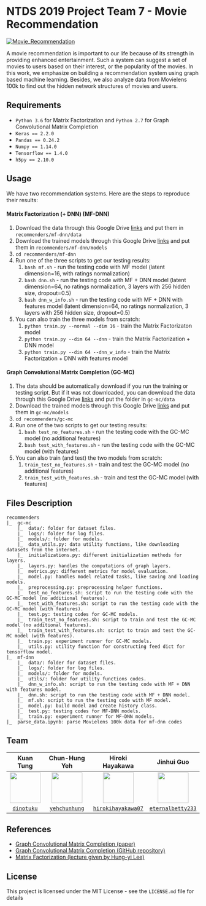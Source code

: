 NTDS 2019 Project Team 7 - Movie Recommendation
===
[![Movie_Recommendation](https://img.shields.io/badge/Movie-Recommendation-orange?labelColor=0f4c81&color=8d0045)](https://github.com/dinotuku/ntds-2019-project-team-7)

A movie recommendation is important to our life because of its strength in providing enhanced entertainment. Such a system can suggest a set of movies to users based on their interest, or the popularity of the movies. In this work, we emphasize on building a recommendation system using graph based machine learning. Besides, we also analyze data from Movielens 100k to find out the hidden network structures of movies and users.

## Requirements
* `Python 3.6` for Matrix Factorization and `Python 2.7` for Graph Convolutional Matrix Completion
* `Keras == 2.2.0`
* `Pandas == 0.24.2`
* `Numpy == 1.14.0`
* `Tensorflow == 1.4.0`
* `h5py == 2.10.0`

## Usage
We have two recommendation systems. Here are the steps to reproduce their results:

#### Matrix Factorization (+ DNN) (MF-DNN)

1. Download the data through this Google Drive [links](https://drive.google.com/open?id=1Ppm-Z4BkKFNamBjZnH3K7cvK7tpBsL1s) and put them in `recommenders/mf-dnn/data` 
2. Download the trained models through this Google Drive [links](https://drive.google.com/open?id=1cxkr2ni2F-It0mRf5Bc9vkfptLKfc5bE) and put them in `recommenders/mf-dnn/models`
3. `cd recommenders/mf-dnn`
4. Run one of the three scripts to get our testing results: 
   1. `bash mf.sh` - run the testing code with MF model (latent dimension=16, with ratings normalization)
   2. `bash dnn.sh` - run the testing code with MF + DNN model (latent dimension=64, no ratings normalization, 3 layers with 256 hidden size, dropout=0.5)
   3. `bash dnn_w_info.sh` - run the testing code with MF + DNN with features model (latent dimension=64, no ratings normalization, 3 layers with 256 hidden size, dropout=0.5)
5. You can also train the three models from scratch: 
   1. `python train.py --normal --dim 16` - train the Matrix Factorizaton model
   2. `python train.py --dim 64 --dnn` - train the Matrix Factorization + DNN model
   3. `python train.py --dim 64 --dnn_w_info` - train the Matrix Factorization + DNN with features model

#### Graph Convolutional Matrix Completion (GC-MC)

1. The data should be automatically download if you run the training or testing script. But if it was not downloaded, you can download the data through this Google Drive [links](https://drive.google.com/open?id=1zhxvGefe-fEQS8rDyN6LHqS6cRcaJMrp) and put the folder in `gc-mc/data`
2. Download the trained models through this Google Drive [links](https://drive.google.com/open?id=129mWle-cRLuEVeXFwGKqHGsVTzrdkUiH) and put them in `gc-mc/models`
3. `cd recommenders/gc-mc`
4. Run one of the two scripts to get our testing results:
   1. `bash test_no_features.sh` - run the testing code with the GC-MC model (no additional features)
   2. `bash test_with_features.sh` - run the testing code with the GC-MC model (with features)
5. You can also train (and test) the two models from scratch:
   1. `train_test_no_features.sh` - train and test the GC-MC model (no additional features)
   2. `train_test_with_features.sh` - train and test the GC-MC model (with features)


## Files Description
```
recommenders
|_  gc-mc
    |_  data/: folder for dataset files.
    |_  logs/: folder for log files.
    |_  models/: folder for models.
    |_  data_utils.py: data utility functions, like downloading datasets from the internet.
    |_  initializations.py: different initialization methods for layers.
    |_  layers.py: handles the computations of graph layers.
    |_  metrics.py: different metrics for model evaluation.
    |_  model.py: handles model related tasks, like saving and loading models.
    |_  preprocessing.py: preprocessing helper functions.
    |_  test_no_features.sh: script to run the testing code with the GC-MC model (no additional features).
    |_  test_with_features.sh: script to run the testing code with the GC-MC model (with features).
    |_  test.py: testing codes for GC-MC models.
    |_  train_test_no_features.sh: script to train and test the GC-MC model (no additional features).
    |_  train_test_with_features.sh: script to train and test the GC-MC model (with features).
    |_  train.py: experiment runner for GC-MC models.
    |_  utils.py: utility function for constructing feed dict for tensorflow model.
|_  mf-dnn
    |_  data/: folder for dataset files.
    |_  logs/: folder for log files.
    |_  models/: folder for models.
    |_  utils/: folder for utility functions codes.
    |_  dnn_w_info.sh: script to run the testing code with MF + DNN with features model.
    |_  dnn.sh: script to run the testing code with MF + DNN model.
    |_  mf.sh: script to run the testing code with MF model.
    |_  model.py: build model and create history class.
    |_  test.py: testing codes for MF-DNN models. 
    |_  train.py: experiment runner for MF-DNN models.
|_  parse_data.ipynb: parse Movielens 100k data for mf-dnn codes
```

## Team
| Kuan Tung | Chun-Hung Yeh | Hiroki Hayakawa | Jinhui Guo |
| :---: |:---:| :---:| :---: |
| <img src="https://scontent.ftpe7-3.fna.fbcdn.net/v/t1.0-1/p320x320/44598597_2395336093814687_5861457721299042304_o.jpg?_nc_cat=108&_nc_ohc=S9RMSb64YhoAQkGyn-scFiV2xMyg6XZIv2dDWvzZXFz29QswtojFaU-Ww&_nc_ht=scontent.ftpe7-3.fna&oh=5f0d1fd5c995b718238bd81a7d123faf&oe=5E9D09A9" width=80> | <img src="https://scontent.ftpe7-1.fna.fbcdn.net/v/t1.0-1/p320x320/79498686_2761353167417628_1246618539746394112_o.jpg?_nc_cat=106&_nc_ohc=x3z4iSKGAwwAQkbehCuNPDegEk_Y0iRYHs2Y4V7_QWQ4RO5kCRNPOC55A&_nc_ht=scontent.ftpe7-1.fna&_nc_tp=1&oh=390d2c783d4cbef5e6bd6fb3b3787d82&oe=5E99A09A" width=80> | <img src="https://scontent.ftpe7-1.fna.fbcdn.net/v/t1.0-9/995456_408847005882967_842797001_n.jpg?_nc_cat=100&_nc_ohc=1imVOW7QilEAQkNRtC9TiMAJEkxOELjVATHLoYPgRBD2wOBi5TSGharzw&_nc_ht=scontent.ftpe7-1.fna&oh=72f7972b8339d12c728923f89091f3a9&oe=5EA82A2A" width=80>  | <img src="https://scontent.ftpe7-2.fna.fbcdn.net/v/t1.0-1/p320x320/76762604_477483546200564_68076086340091904_n.jpg?_nc_cat=104&_nc_ohc=ljf__qrYM5EAQmYdsWhQP7SU8_SsGGC_qJ7lIcCVV37yfj588biL06gZQ&_nc_ht=scontent.ftpe7-2.fna&_nc_tp=1&oh=b03d1d0c9ce7c95c0c3809d1c05d3255&oe=5EA1FF48" width=80> |
| <a href="https://github.com/dinotuku" target="_blank">`dinotuku`</a> | <a href="https://github.com/yehchunhung" target="_blank">`yehchunhung`</a> | <a href="https://github.com/hirokihayakawa07" target="_blank">`hirokihayakawa07`</a> | <a href="https://github.com/eternalbetty233" target="_blank">`eternalbetty233`</a> |

## References
* [Graph Convolutional Matrix Completion (paper)](https://arxiv.org/abs/1706.02263)
* [Graph Convolutional Matrix Completion (GitHub repository)](https://github.com/riannevdberg/gc-mc)
* [Matrix Factorization (lecture given by Hung-yi Lee)](http://speech.ee.ntu.edu.tw/~tlkagk/courses/ML_2017/Lecture/MF.pdf)

## License
This project is licensed under the MIT License - see the `LICENSE.md` file for details
